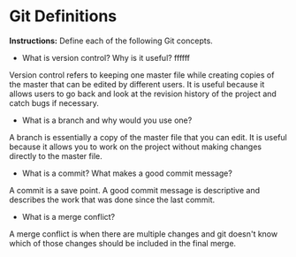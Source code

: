 # Git Definitions

**Instructions:** Define each of the following Git concepts.

* What is version control?  Why is it useful? ffffff

Version control refers to keeping one master file while creating copies of the master that can be edited by different users. It is useful because it allows users to go back and look at the revision history of the project and catch bugs if necessary.

* What is a branch and why would you use one?

A branch is essentially a copy of the master file that you can edit. It is useful because it allows you to work on the project without making changes directly to the master file.

* What is a commit? What makes a good commit message?

A commit is a save point. A good commit message is descriptive and describes the work that was done since the last commit.

* What is a merge conflict?

A merge conflict is when there are multiple changes and git doesn't know which of those changes should be included in the final merge.


